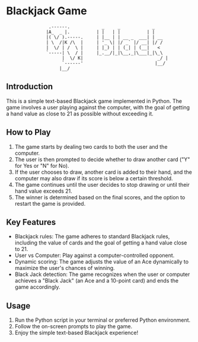 
# Blackjack Game

                    .------.            _     _            _    
                   |A_  _ |.          | |   | |          | |   
                   |( \/ ).-----.     | |__ | | __ _  ___| | __
                   | \  /|K /\  |     | '_ \| |/ _` |/ __| |/ /
                   |  \/ | /  \ |     | |_) | | (_| | (__|   < 
                   `-----| \  / |     |_.__/|_|\__,_|\___|_|\_\
                         |  \/ K|                            _/ |                
                         `------'                           |__/
                        |__/           

## Introduction

This is a simple text-based Blackjack game implemented in Python. The game involves a user playing against the computer, with the goal of getting a hand value as close to 21 as possible without exceeding it.

## How to Play

1. The game starts by dealing two cards to both the user and the computer.
2. The user is then prompted to decide whether to draw another card ("Y" for Yes or "N" for No).
3. If the user chooses to draw, another card is added to their hand, and the computer may also draw if its score is below a certain threshold.
4. The game continues until the user decides to stop drawing or until their hand value exceeds 21.
5. The winner is determined based on the final scores, and the option to restart the game is provided.

## Key Features

- Blackjack rules: The game adheres to standard Blackjack rules, including the value of cards and the goal of getting a hand value close to 21.
- User vs Computer: Play against a computer-controlled opponent.
- Dynamic scoring: The game adjusts the value of an Ace dynamically to maximize the user's chances of winning.
- Black Jack detection: The game recognizes when the user or computer achieves a "Black Jack" (an Ace and a 10-point card) and ends the game accordingly.

## Usage

1. Run the Python script in your terminal or preferred Python environment.
2. Follow the on-screen prompts to play the game.
3. Enjoy the simple text-based Blackjack experience!

